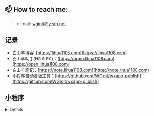 
##  📫 How to reach me: 
> e-mail: wginit@yeah.net
>

## 记录
+ 白山羊博客: [https://lihua1108.com](https://lihua1108.com)
+ 白山羊助手(H5 & PC)：[https://open.lihua1108.com](https://open.lihua1108.com)
+ 白山羊笔记：[https://note.lihua1108.com](https://note.lihua1108.com)
+ 小程序自动发版工具：[https://github.com/WGinit/wxapp-publish](https://github.com/WGinit/wxapp-publish)


## 小程序
<details>
  <div align=left>
    <img src="http://cdn.lihua1108.com/mini-app/ai/mini-qrcode.jpg"  width="200" /> &nbsp; &nbsp; &nbsp; 
    <img src="https://i.imgur.com/DGijaX5.jpg"  width="200" /> &nbsp; &nbsp; &nbsp; 
    <img src="https://i.imgur.com/LMk1JAa.jpg"  width="200" /> &nbsp; &nbsp; &nbsp; 
    <img src="https://i.imgur.com/3mSVlko.jpg"  width="200" /> 
  </div>
</details>


<!--
## 汇总
![](https://github-readme-stats.vercel.app/api?username=wginit&show_icons=true&locale=cn)
-->




<!--
**WGinit/WGinit** is a ✨ _special_ ✨ repository because its `README.md` (this file) appears on your GitHub profile.

Here are some ideas to get you started:

- 🔭 I’m currently working on ...
- 🌱 I’m currently learning ...
- 👯 I’m looking to collaborate on ...
- 🤔 I’m looking for help with ...
- 💬 Ask me about ...
- 📫 How to reach me: ...
- 😄 Pronouns: ...
- ⚡ Fun fact: ...
-->
